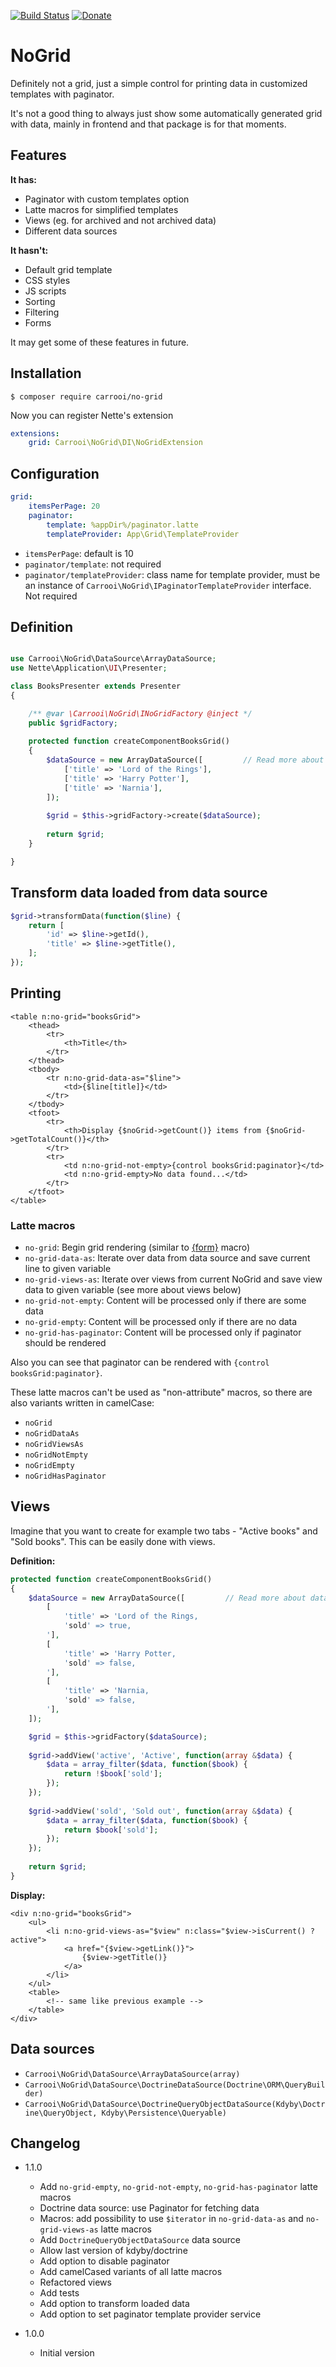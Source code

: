 [![Build Status](https://img.shields.io/travis/Carrooi/Nette-NoGrid.svg?style=flat-square)](https://travis-ci.org/Carrooi/Nette-NoGrid)
[![Donate](https://img.shields.io/badge/donate-PayPal-brightgreen.svg?style=flat-square)](https://www.paypal.com/cgi-bin/webscr?cmd=_s-xclick&hosted_button_id=T9SAY3LZL3YAA)

# NoGrid

Definitely not a grid, just a simple control for printing data in customized templates with paginator.

It's not a good thing to always just show some automatically generated grid with data, mainly in frontend and that 
package is for that moments.

## Features

**It has:**

* Paginator with custom templates option
* Latte macros for simplified templates
* Views (eg. for archived and not archived data)
* Different data sources

**It hasn't:**

* Default grid template
* CSS styles
* JS scripts
* Sorting
* Filtering
* Forms

It may get some of these features in future.

## Installation

```
$ composer require carrooi/no-grid
```

Now you can register Nette's extension

```yaml
extensions:
	grid: Carrooi\NoGrid\DI\NoGridExtension
```

## Configuration

```yaml
grid:
	itemsPerPage: 20
	paginator:
		template: %appDir%/paginator.latte
		templateProvider: App\Grid\TemplateProvider
```

* `itemsPerPage`: default is 10
* `paginator/template`: not required
* `paginator/templateProvider`: class name for template provider, must be an instance of `Carrooi\NoGrid\IPaginatorTemplateProvider` interface. Not required

## Definition

```php

use Carrooi\NoGrid\DataSource\ArrayDataSource;
use Nette\Application\UI\Presenter;

class BooksPresenter extends Presenter
{

	/** @var \Carrooi\NoGrid\INoGridFactory @inject */
	public $gridFactory;
	
	protected function createComponentBooksGrid()
	{
		$dataSource = new ArrayDataSource([			// Read more about data sources below
			['title' => 'Lord of the Rings'],
			['title' => 'Harry Potter'],
			['title' => 'Narnia'],
		]);
	
		$grid = $this->gridFactory->create($dataSource);
		
		return $grid;
	}

}
```

## Transform data loaded from data source

```php
$grid->transformData(function($line) {
	return [
		'id' => $line->getId(),
		'title' => $line->getTitle(),
	];
});
```

## Printing

```smarty
<table n:no-grid="booksGrid">
	<thead>
		<tr>
			<th>Title</th>
		</tr>
	</thead>
	<tbody>
		<tr n:no-grid-data-as="$line">
			<td>{$line[title]}</td>
		</tr>
	</tbody>
	<tfoot>
		<tr>
			<th>Display {$noGrid->getCount()} items from {$noGrid->getTotalCount()}</th>
		</tr>
		<tr>
			<td n:no-grid-not-empty>{control booksGrid:paginator}</td>
			<td n:no-grid-empty>No data found...</td>
		</tr>
	</tfoot>
</table>
```

### Latte macros

* `no-grid`: Begin grid rendering (similar to [{form}](http://doc.nette.org/cs/2.3/forms#toc-manualni-vykreslovani) macro)
* `no-grid-data-as`: Iterate over data from data source and save current line to given variable
* `no-grid-views-as`: Iterate over views from current NoGrid and save view data to given variable (see more about views below)
* `no-grid-not-empty`: Content will be processed only if there are some data
* `no-grid-empty`: Content will be processed only if there are no data
* `no-grid-has-paginator`: Content will be processed only if paginator should be rendered

Also you can see that paginator can be rendered with `{control booksGrid:paginator}`.

These latte macros can't be used as "non-attribute" macros, so there are also variants written in camelCase:

* `noGrid`
* `noGridDataAs`
* `noGridViewsAs`
* `noGridNotEmpty`
* `noGridEmpty`
* `noGridHasPaginator`

## Views

Imagine that you want to create for example two tabs - "Active books" and "Sold books". This can be easily done with 
views.

**Definition:**

```php
protected function createComponentBooksGrid()
{
	$dataSource = new ArrayDataSource([			// Read more about data sources below
		[
			'title' => 'Lord of the Rings,
			'sold' => true,
		'],
		[
			'title' => 'Harry Potter,
			'sold' => false,
		'],
		[
			'title' => 'Narnia,
			'sold' => false,
		'],
	]);

	$grid = $this->gridFactory($dataSource);
	
	$grid->addView('active', 'Active', function(array &$data) {
		$data = array_filter($data, function($book) {
			return !$book['sold'];
		});
	});
	
	$grid->addView('sold', 'Sold out', function(array &$data) {
		$data = array_filter($data, function($book) {
			return $book['sold'];
		});
	});
	
	return $grid;
}
```

**Display:**

```smarty
<div n:no-grid="booksGrid">
	<ul>
		<li n:no-grid-views-as="$view" n:class="$view->isCurrent() ? active">
			<a href="{$view->getLink()}">
				{$view->getTitle()}
			</a>
		</li>
	</ul>
	<table>
		<!-- same like previous example -->
	</table>
</div>
```

## Data sources

* `Carrooi\NoGrid\DataSource\ArrayDataSource(array)`
* `Carrooi\NoGrid\DataSource\DoctrineDataSource(Doctrine\ORM\QueryBuilder)`
* `Carrooi\NoGrid\DataSource\DoctrineQueryObjectDataSource(Kdyby\Doctrine\QueryObject, Kdyby\Persistence\Queryable)`

## Changelog

* 1.1.0
	+ Add `no-grid-empty`, `no-grid-not-empty`, `no-grid-has-paginator` latte macros
	+ Doctrine data source: use Paginator for fetching data
	+ Macros: add possibility to use `$iterator` in `no-grid-data-as` and `no-grid-views-as` latte macros
	+ Add `DoctrineQueryObjectDataSource` data source
	+ Allow last version of kdyby/doctrine
	+ Add option to disable paginator
	+ Add camelCased variants of all latte macros
	+ Refactored views
	+ Add tests
	+ Add option to transform loaded data
	+ Add option to set paginator template provider service

* 1.0.0
	+ Initial version
